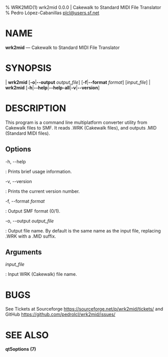 % WRK2MID(1) wrk2mid 0.0.0 | Cakewalk to Standard MIDI File Translator
% Pedro López-Cabanillas <plcl@users.sf.net>

# NAME

**wrk2mid** — Cakewalk to Standard MIDI File Translator

# SYNOPSIS

| **wrk2mid** \[**-o**|**--output** _output_file_] [**-f**|**--format** _format_] \[_input_file_]
| **wrk2mid** \[**-h**|**--help**|**--help-all**|**-v**|**--version**]

# DESCRIPTION

This program is a command line multiplatform converter utility from Cakewalk files to SMF.
It reads .WRK (Cakewalk files), and outputs .MID (Standard MIDI files).

## Options

-h, --help

:   Prints brief usage information.

-v, --version

:   Prints the current version number.

-f, --format _format_

:   Output SMF format (0/1).
  
-o, --output _output_file_

:   Output file name. By default is the same name as the input file, replacing .WRK with a .MID suffix.

## Arguments

_input_file_

:   Input WRK (Cakewalk) file name.

# BUGS

See Tickets at Sourceforge <https://sourceforge.net/p/wrk2mid/tickets/> and GitHub <https://github.com/pedrolcl/wrk2mid/issues/>

# SEE ALSO

**qt5options (7)**

